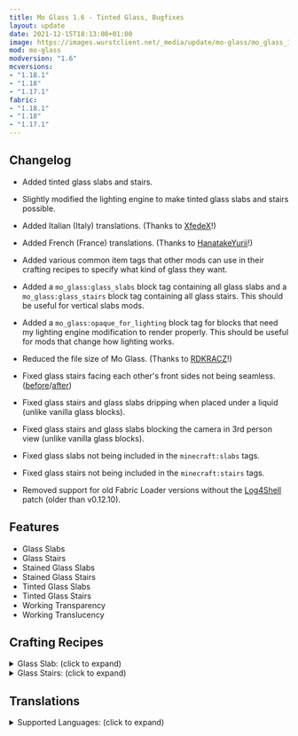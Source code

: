 ```yaml
---
title: Mo Glass 1.6 - Tinted Glass, Bugfixes
layout: update
date: 2021-12-15T18:13:00+01:00
image: https://images.wurstclient.net/_media/update/mo-glass/mo_glass_1.6_540p.webp
mod: mo-glass
modversion: "1.6"
mcversions:
- "1.18.1"
- "1.18"
- "1.17.1"
fabric:
- "1.18.1"
- "1.18"
- "1.17.1"
---
```

## Changelog

- Added tinted glass slabs and stairs.

- Slightly modified the lighting engine to make tinted glass slabs and stairs possible.

- Added Italian (Italy) translations. (Thanks to <a href="https://github.com/XfedeX" target="_blank" rel="noopener noreferrer">XfedeX</a>!)

- Added French (France) translations. (Thanks to <a href="https://github.com/HanatakeYurii" target="_blank" rel="noopener noreferrer">HanatakeYurii</a>!)

- Added various common item tags that other mods can use in their crafting recipes to specify what kind of glass they want.

- Added a `mo_glass:glass_slabs` block tag containing all glass slabs and a `mo_glass:glass_stairs` block tag containing all glass stairs. This should be useful for vertical slabs mods.

- Added a `mo_glass:opaque_for_lighting` block tag for blocks that need my lighting engine modification to render properly. This should be useful for mods that change how lighting works.

- Reduced the file size of Mo Glass. (Thanks to <a href="https://github.com/RDKRACZ" target="_blank" rel="noopener noreferrer">RDKRACZ</a>!)

- Fixed glass stairs facing each other's front sides not being seamless. (<a href="https://user-images.githubusercontent.com/10100202/146294359-378351a4-9b1f-488d-9b4a-bba1309ac3fe.png" target="_blank" rel="noopener noreferrer">before</a>/<a href="https://user-images.githubusercontent.com/10100202/146294361-02af55ef-6998-46a3-a3c3-f5096caef95d.png" target="_blank" rel="noopener noreferrer">after</a>)

- Fixed glass stairs and glass slabs dripping when placed under a liquid (unlike vanilla glass blocks).

- Fixed glass stairs and glass slabs blocking the camera in 3rd person view (unlike vanilla glass blocks).

- Fixed glass slabs not being included in the `minecraft:slabs` tags.

- Fixed glass stairs not being included in the `minecraft:stairs` tags.

- Removed support for old Fabric Loader versions without the <a href="https://wurst.wiki/log4shell" target="_blank" rel="noopener noreferrer">Log4Shell</a> patch (older than v0.12.10).

## Features

- Glass Slabs
- Glass Stairs
- Stained Glass Slabs
- Stained Glass Stairs
- Tinted Glass Slabs
- Tinted Glass Stairs
- Working Transparency
- Working Translucency

## Crafting Recipes

<details>
  <summary>Glass Slab: (click to expand)</summary>
  
  ![glass slab crafting recipe](https://user-images.githubusercontent.com/10100202/69957444-5a2ddc80-150b-11ea-8c8c-e2afc5d72fb7.png)  
  ![glass slab stonecutter recipe](https://user-images.githubusercontent.com/10100202/70445670-2a974b00-1a9c-11ea-9a09-46c304cd167b.png)
</details>

<details>
  <summary>Glass Stairs: (click to expand)</summary>
  
  ![glass stairs crafting recipe](https://user-images.githubusercontent.com/10100202/69957446-5bf7a000-150b-11ea-8e61-d189de63333d.png)  
  ![glass stairs stonecutter recipe](https://user-images.githubusercontent.com/10100202/70445677-2c610e80-1a9c-11ea-8e1b-108863b47124.png)
</details>

## Translations

<details>
  <summary>Supported Languages: (click to expand)</summary>

  - Chinese (Simplified/Mainland)
  - Chinese (Traditional/Taiwan)
  - English (US)
  - French (France)
  - German (Germany)
  - Italian (Italy)
  - Oshiwambo (Oshindonga)
  - Oshiwambo (Oshikwanyama)
  - Russian (Russia)
  - Spanish (Argentina)
  - Spanish (Chile)
  - Spanish (Ecuador)
  - Spanish (Spain)
  - Spanish (Mexico)
  - Spanish (Uruguay)
  - Spanish (Venezuela)
</details>
